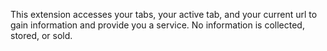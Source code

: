 This extension accesses your tabs, your active tab, and your current url to gain information and provide you a service. No information is collected, stored, or sold.